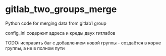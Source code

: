 # gitlab_two_groups_merge
Python code for merging data from gitlab1 group

config_ini содержит адреса и креды двух гитлабов

TODO:
исправить баг с добавлением новой группы - создаётся в корне группы, а не в полном пути